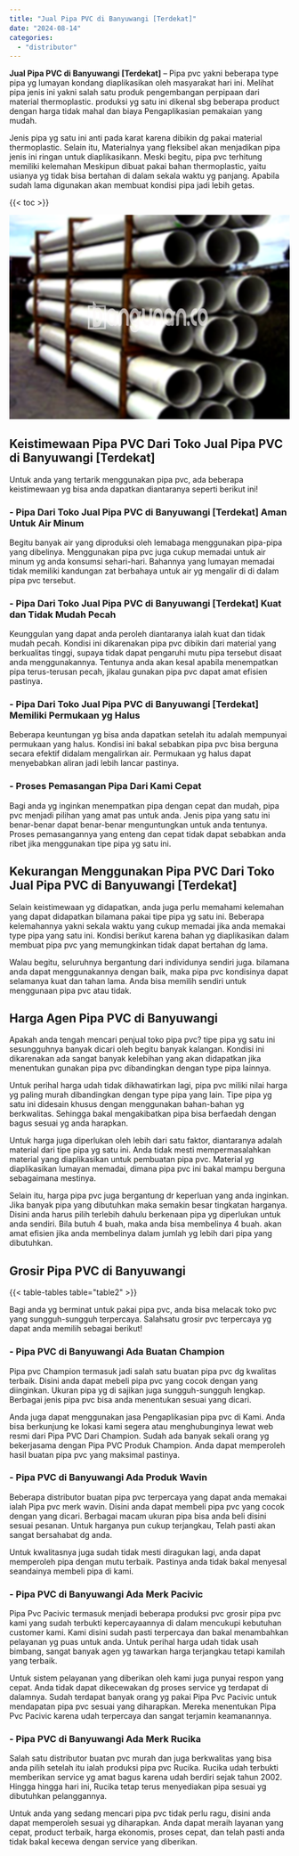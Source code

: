 ```yaml
---
title: "Jual Pipa PVC di Banyuwangi [Terdekat]"
date: "2024-08-14"
categories: 
  - "distributor"
---
```


**Jual Pipa PVC di Banyuwangi \[Terdekat\]** – Pipa pvc yakni beberapa type pipa yg lumayan kondang diaplikasikan oleh masyarakat hari ini. Melihat pipa jenis ini yakni salah satu produk pengembangan perpipaan dari material thermoplastic. produksi yg satu ini dikenal sbg beberapa product dengan harga tidak mahal dan biaya Pengaplikasian pemakaian yang mudah.

Jenis pipa yg satu ini anti pada karat karena dibikin dg pakai material thermoplastic. Selain itu, Materialnya yang fleksibel akan menjadikan pipa jenis ini ringan untuk diaplikasikann. Meski begitu, pipa pvc terhitung memiliki kelemahan Meskipun dibuat pakai bahan thermoplastic, yaitu usianya yg tidak bisa bertahan di dalam sekala waktu yg panjang. Apabila sudah lama digunakan akan membuat kondisi pipa jadi lebih getas.

{{< toc >}}

![Jual Pipa PVC di Banyuwangi [Terdekat]](/images/jaul-pipa-pvc-42.png)

## Keistimewaan Pipa PVC Dari Toko Jual Pipa PVC di Banyuwangi \[Terdekat\]

Untuk anda yang tertarik menggunakan pipa pvc, ada beberapa keistimewaan yg bisa anda dapatkan diantaranya seperti berikut ini!

### \- Pipa Dari Toko Jual Pipa PVC di Banyuwangi \[Terdekat\] Aman Untuk Air Minum

Begitu banyak air yang diproduksi oleh lemabaga menggunakan pipa-pipa yang dibelinya. Menggunakan pipa pvc juga cukup memadai untuk air minum yg anda konsumsi sehari-hari. Bahannya yang lumayan memadai tidak memiliki kandungan zat berbahaya untuk air yg mengalir di di dalam pipa pvc tersebut.

### \- Pipa Dari Toko Jual Pipa PVC di Banyuwangi \[Terdekat\] Kuat dan Tidak Mudah Pecah

Keunggulan yang dapat anda peroleh diantaranya ialah kuat dan tidak mudah pecah. Kondisi ini dikarenakan pipa pvc dibikin dari material yang berkualitas tinggi, supaya tidak dapat pengaruhi mutu pipa tersebut disaat anda menggunakannya. Tentunya anda akan kesal apabila menempatkan pipa terus-terusan pecah, jikalau gunakan pipa pvc dapat amat efisien pastinya.

### \- Pipa Dari Toko Jual Pipa PVC di Banyuwangi \[Terdekat\] Memiliki Permukaan yg Halus

Beberapa keuntungan yg bisa anda dapatkan setelah itu adalah mempunyai permukaan yang halus. Kondisi ini bakal sebabkan pipa pvc bisa berguna secara efektif didalam mengalirkan air. Permukaan yg halus dapat menyebabkan aliran jadi lebih lancar pastinya.

### \- Proses Pemasangan Pipa Dari Kami Cepat

Bagi anda yg inginkan menempatkan pipa dengan cepat dan mudah, pipa pvc menjadi pilihan yang amat pas untuk anda. Jenis pipa yang satu ini benar-benar dapat benar-benar menguntungkan untuk anda tentunya. Proses pemasangannya yang enteng dan cepat tidak dapat sebabkan anda ribet jika menggunakan tipe pipa yg satu ini.

## Kekurangan Menggunakan Pipa PVC Dari Toko Jual Pipa PVC di Banyuwangi \[Terdekat\]

Selain keistimewaan yg didapatkan, anda juga perlu memahami kelemahan yang dapat didapatkan bilamana pakai tipe pipa yg satu ini. Beberapa kelemahannya yakni sekala waktu yang cukup memadai jika anda memakai type pipa yang satu ini. Kondisi berikut karena bahan yg diaplikasikan dalam membuat pipa pvc yang memungkinkan tidak dapat bertahan dg lama.

Walau begitu, seluruhnya bergantung dari individunya sendiri juga. bilamana anda dapat menggunakannya dengan baik, maka pipa pvc kondisinya dapat selamanya kuat dan tahan lama. Anda bisa memilih sendiri untuk menggunaan pipa pvc atau tidak.

## Harga Agen Pipa PVC di Banyuwangi

Apakah anda tengah mencari penjual toko pipa pvc? tipe pipa yg satu ini sesungguhnya banyak dicari oleh begitu banyak kalangan. Kondisi ini dikarenakan ada sangat banyak kelebihan yang akan didapatkan jika menentukan gunakan pipa pvc dibandingkan dengan type pipa lainnya.

Untuk perihal harga udah tidak dikhawatirkan lagi, pipa pvc miliki nilai harga yg paling murah dibandingkan dengan type pipa yang lain. Tipe pipa yg satu ini didesain khusus dengan menggunakan bahan-bahan yg berkwalitas. Sehingga bakal mengakibatkan pipa bisa berfaedah dengan bagus sesuai yg anda harapkan.

Untuk harga juga diperlukan oleh lebih dari satu faktor, diantaranya adalah material dari tipe pipa yg satu ini. Anda tidak mesti mempermasalahkan material yang diaplikasikan untuk pembuatan pipa pvc. Material yg diaplikasikan lumayan memadai, dimana pipa pvc ini bakal mampu berguna sebagaimana mestinya.

Selain itu, harga pipa pvc juga bergantung dr keperluan yang anda inginkan. Jika banyak pipa yang dibutuhkan maka semakin besar tingkatan harganya. Disini anda harus pilih terlebih dahulu berkenaan pipa yg diperlukan untuk anda sendiri. Bila butuh 4 buah, maka anda bisa membelinya 4 buah. akan amat efisien jika anda membelinya dalam jumlah yg lebih dari pipa yang dibutuhkan.

## Grosir Pipa PVC di Banyuwangi

{{< table-tables table="table2" >}}

Bagi anda yg berminat untuk pakai pipa pvc, anda bisa melacak toko pvc yang sungguh-sungguh terpercaya. Salahsatu grosir pvc terpercaya yg dapat anda memilih sebagai berikut!

### \- Pipa PVC di Banyuwangi Ada Buatan Champion

Pipa pvc Champion termasuk jadi salah satu buatan pipa pvc dg kwalitas terbaik. Disini anda dapat mebeli pipa pvc yang cocok dengan yang diinginkan. Ukuran pipa yg di sajikan juga sungguh-sungguh lengkap. Berbagai jenis pipa pvc bisa anda menentukan sesuai yang dicari.

Anda juga dapat menggunakan jasa Pengaplikasian pipa pvc di Kami. Anda bisa berkunjung ke lokasi kami segera atau menghubunginya lewat web resmi dari Pipa PVC Dari Champion. Sudah ada banyak sekali orang yg bekerjasama dengan Pipa PVC Produk Champion. Anda dapat memperoleh hasil buatan pipa pvc yang maksimal pastinya.

### \- Pipa PVC di Banyuwangi Ada Produk Wavin

Beberapa distributor buatan pipa pvc terpercaya yang dapat anda memakai ialah Pipa pvc merk wavin. Disini anda dapat membeli pipa pvc yang cocok dengan yang dicari. Berbagai macam ukuran pipa bisa anda beli disini sesuai pesanan. Untuk harganya pun cukup terjangkau, Telah pasti akan sangat bersahabat dg anda.

Untuk kwalitasnya juga sudah tidak mesti diragukan lagi, anda dapat memperoleh pipa dengan mutu terbaik. Pastinya anda tidak bakal menyesal seandainya membeli pipa di kami.

### \- Pipa PVC di Banyuwangi Ada Merk Pacivic

Pipa Pvc Pacivic termasuk menjadi beberapa produksi pvc grosir pipa pvc kami yang sudah terbukti kepercayaannya di dalam mencukupi kebutuhan customer kami. Kami disini sudah pasti terpercaya dan bakal menambahkan pelayanan yg puas untuk anda. Untuk perihal harga udah tidak usah bimbang, sangat banyak agen yg tawarkan harga terjangkau tetapi kamilah yang terbaik.

Untuk sistem pelayanan yang diberikan oleh kami juga punyai respon yang cepat. Anda tidak dapat dikecewakan dg proses service yg terdapat di dalamnya. Sudah terdapat banyak orang yg pakai Pipa Pvc Pacivic untuk mendapatan pipa pvc sesuai yang diharapkan. Mereka menentukan Pipa Pvc Pacivic karena udah terpercaya dan sangat terjamin keamanannya.

### \- Pipa PVC di Banyuwangi Ada Merk Rucika

Salah satu distributor buatan pvc murah dan juga berkwalitas yang bisa anda pilih setelah itu ialah produksi pipa pvc Rucika. Rucika udah terbukti memberikan service yg amat bagus karena udah berdiri sejak tahun 2002. Hingga hingga hari ini, Rucika tetap terus menyediakan pipa sesuai yg dibutuhkan pelanggannya.

Untuk anda yang sedang mencari pipa pvc tidak perlu ragu, disini anda dapat memperoleh sesuai yg diharapkan. Anda dapat meraih layanan yang cepat, product terbaik, harga ekonomis, proses cepat, dan telah pasti anda tidak bakal kecewa dengan service yang diberikan.

